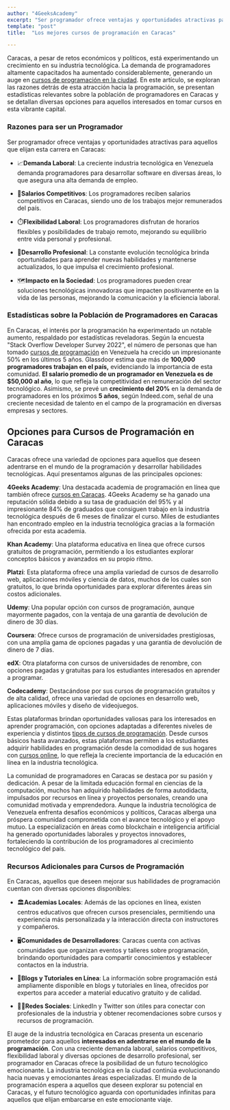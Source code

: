 ```yaml
---
author: "4GeeksAcademy"
excerpt: "Ser programador ofrece ventajas y oportunidades atractivas para aquellos que elijan esta carrera en Caracas"
template: "post"
title:  "Los mejores cursos de programación en Caracas"

---
```


Caracas, a pesar de retos económicos y políticos, está experimentando un crecimiento en su industria tecnológica. La demanda de programadores altamente capacitados ha aumentado considerablemente, generando un auge en [cursos de programación en la ciudad](https://4geeksacademy.com/es/curso-de-programacion-desde-cero). En este artículo, se exploran las razones detrás de esta atracción hacia la programación, se presentan estadísticas relevantes sobre la población de programadores en Caracas y se detallan diversas opciones para aquellos interesados en tomar cursos en esta vibrante capital.

### Razones para ser un Programador

Ser programador ofrece ventajas y oportunidades atractivas para aquellos que elijan esta carrera en Caracas:

- 📈**Demanda Laboral**: La creciente industria tecnológica en Venezuela demanda programadores para desarrollar software en diversas áreas, lo que asegura una alta demanda de empleo.

- 🤑**Salarios Competitivos**: Los programadores reciben salarios competitivos en Caracas, siendo uno de los trabajos mejor remunerados del país.

- ⏱️**Flexibilidad Laboral**: Los programadores disfrutan de horarios flexibles y posibilidades de trabajo remoto, mejorando su equilibrio entre vida personal y profesional.

- 🚀**Desarrollo Profesional**: La constante evolución tecnológica brinda oportunidades para aprender nuevas habilidades y mantenerse actualizados, lo que impulsa el crecimiento profesional.

- 🗺️**Impacto en la Sociedad**: Los programadores pueden crear soluciones tecnológicas innovadoras que impacten positivamente en la vida de las personas, mejorando la comunicación y la eficiencia laboral.

### Estadísticas sobre la Población de Programadores en Caracas

En Caracas, el interés por la programación ha experimentado un notable aumento, respaldado por estadísticas reveladoras. Según la encuesta "Stack Overflow Developer Survey 2022", el número de personas que han tomado [cursos de programación](https://4geeksacademy.com/es/curso-programacion/curso-programacion) en Venezuela ha crecido un impresionante 50% en los últimos 5 años. Glassdoor estima que más de **100,000 programadores trabajan en el país,** evidenciando la importancia de esta comunidad. **El salario promedio de un programador en Venezuela es de $50,000 al año**, lo que refleja la competitividad en remuneración del sector tecnológico. Asimismo, se prevé un **crecimiento del 20%** en la demanda de programadores en los próximos **5 años**, según Indeed.com, señal de una creciente necesidad de talento en el campo de la programación en diversas empresas y sectores.

## Opciones para Cursos de Programación en Caracas

Caracas ofrece una variedad de opciones para aquellos que deseen adentrarse en el mundo de la programación y desarrollar habilidades tecnológicas. Aquí presentamos algunas de las principales opciones:

**4Geeks Academy**: Una destacada academia de programación en línea que también ofrece [cursos en Caracas](https://4geeksacademy.com/es/coding-campus/curso-informatica-caracas-venezuela). 4Geeks Academy se ha ganado una reputación sólida debido a su tasa de graduación del 95% y al impresionante 84% de graduados que consiguen trabajo en la industria tecnológica después de 6 meses de finalizar el curso. Miles de estudiantes han encontrado empleo en la industria tecnológica gracias a la formación ofrecida por esta academia.

**Khan Academy**: Una plataforma educativa en línea que ofrece cursos gratuitos de programación, permitiendo a los estudiantes explorar conceptos básicos y avanzados en su propio ritmo.

**Platzi**: Esta plataforma ofrece una amplia variedad de cursos de desarrollo web, aplicaciones móviles y ciencia de datos, muchos de los cuales son gratuitos, lo que brinda oportunidades para explorar diferentes áreas sin costos adicionales.

**Udemy**: Una popular opción con cursos de programación, aunque mayormente pagados, con la ventaja de una garantía de devolución de dinero de 30 días.

**Coursera**: Ofrece cursos de programación de universidades prestigiosas, con una amplia gama de opciones pagadas y una garantía de devolución de dinero de 7 días.

**edX**: Otra plataforma con cursos de universidades de renombre, con opciones pagadas y gratuitas para los estudiantes interesados en aprender a programar.

**Codecademy**: Destacándose por sus cursos de programación gratuitos y de alta calidad, ofrece una variedad de opciones en desarrollo web, aplicaciones móviles y diseño de videojuegos.

Estas plataformas brindan oportunidades valiosas para los interesados en aprender programación, con opciones adaptadas a diferentes niveles de experiencia y distintos [tipos de cursos de programación](https://4geeksacademy.com/es/curso-programacion/cursos-de-programacion). Desde cursos básicos hasta avanzados, estas plataformas permiten a los estudiantes adquirir habilidades en programación desde la comodidad de sus hogares con [cursos online](https://4geeksacademy.com/es/curso-programacion/curso-online-de-programacion), lo que refleja la creciente importancia de la educación en línea en la industria tecnológica.

La comunidad de programadores en Caracas se destaca por su pasión y dedicación. A pesar de la limitada educación formal en ciencias de la computación, muchos han adquirido habilidades de forma autodidacta, impulsados por recursos en línea y proyectos personales, creando una comunidad motivada y emprendedora. Aunque la industria tecnológica de Venezuela enfrenta desafíos económicos y políticos, Caracas alberga una próspera comunidad comprometida con el avance tecnológico y el apoyo mutuo. La especialización en áreas como blockchain e inteligencia artificial ha generado oportunidades laborales y proyectos innovadores, fortaleciendo la contribución de los programadores al crecimiento tecnológico del país.

### Recursos Adicionales para Cursos de Programación

En Caracas, aquellos que deseen mejorar sus habilidades de programación cuentan con diversas opciones disponibles:

- 🏛️**Academias Locales**: Además de las opciones en línea, existen centros educativos que ofrecen cursos presenciales, permitiendo una experiencia más personalizada y la interacción directa con instructores y compañeros.

- 🖥️**Comunidades de Desarrolladores**: Caracas cuenta con activas comunidades que organizan eventos y talleres sobre programación, brindando oportunidades para compartir conocimientos y establecer contactos en la industria.

- 🔧**Blogs y Tutoriales en Línea**: La información sobre programación está ampliamente disponible en blogs y tutoriales en línea, ofrecidos por expertos para acceder a material educativo gratuito y de calidad.

- 👨‍🎓**Redes Sociales**: LinkedIn y Twitter son útiles para conectar con profesionales de la industria y obtener recomendaciones sobre cursos y recursos de programación.

El auge de la industria tecnológica en Caracas presenta un escenario prometedor para aquellos **interesados en adentrarse en el mundo de la programación**. Con una creciente demanda laboral, salarios competitivos, flexibilidad laboral y diversas opciones de desarrollo profesional, ser programador en Caracas ofrece la posibilidad de un futuro tecnológico emocionante. La industria tecnológica en la ciudad continúa evolucionando hacia nuevas y emocionantes áreas especializadas. El mundo de la programación espera a aquellos que deseen explorar su potencial en Caracas, y el futuro tecnológico aguarda con oportunidades infinitas para aquellos que elijan embarcarse en este emocionante viaje.


<call-to-action button_text="Aplicar" button_link="https://4geeksacademy.com/es/coding-bootcamps/desarrollador-full-stack?lang=es" background="rgba(0, 151, 205, 0.15)" title="Se parte hoy de esta tendencia" text="De cero a tener tu primer trabajo como programador, aprende todo lo necesario, recibe soporte de por vida y consigue un trabajo después de 18 semanas de estudio."></call-to-action>

